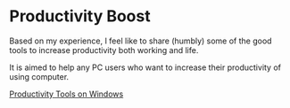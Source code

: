 # Productivity Boost

Based on my experience, I feel like to share (humbly) some of the good tools to increase productivity both working and life.

It is aimed to help any PC users who want to increase their productivity of using computer.

[Productivity Tools on Windows](tools_windows.md)
